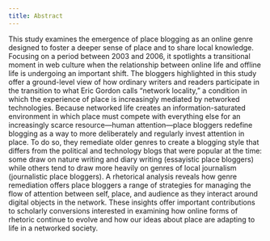 ```yaml
---
title: Abstract
---
```


This study examines the emergence of place blogging as an online genre designed to foster a deeper sense of place and to share local knowledge. Focusing on a period between 2003 and 2006, it spotlights a transitional moment in web culture when the relationship between online life and offline life is undergoing an important shift. The bloggers highlighted in this study offer a ground-level view of how ordinary writers and readers participate in the transition to what Eric Gordon calls “network locality,” a condition in which the experience of place is increasingly mediated by networked technologies. Because networked life creates an information-saturated environment in which place must compete with everything else for an increasingly scarce resource—human attention—place bloggers redefine blogging as a way to more deliberately and regularly invest attention in place. To do so, they remediate older genres to create a blogging style that differs from the political and technology blogs that were popular at the time: some draw on nature writing and diary writing (essayistic place bloggers) while others tend to draw more heavily on genres of local journalism (journalistic place bloggers). A rhetorical analysis reveals how genre remediation offers place bloggers a range of strategies for managing the flow of attention between self, place, and audience as they interact around digital objects in the network. These insights offer important contributions to scholarly conversions interested in examining how online forms of rhetoric continue to evolve and how our ideas about place are adapting to life in a networked society.